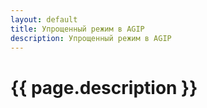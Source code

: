 ```yaml
---
layout: default
title: Упрощенный режим в AGIP
description: Упрощенный режим в AGIP
---
```

# {{ page.description }}

<!-- Так же желательно заранее определить соответсвующие виды деятельности по [классификатору](https://www.agip.gob.ar/filemanager/source/Normativas/2019/20190201-Resol13-AGIP-19-Anexo.pdf) __AGIP__, потому что они не на 100% совпадают с __AFIP__.
Судя по документу, он не менялся с 2019 года, но это не значит, что ссылка все еще рабочая, если она сломалась, то пожалуйсто сообщите мне об этом используя [эту инструкцию](). Сам классификатор я нашет по запросу "agip lista actividades" в _Google_.-->
